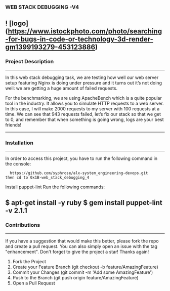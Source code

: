 ### WEB STACK DEBUGGING -V4
! [logo] (https://www.istockphoto.com/photo/searching-for-bugs-in-code-or-technology-3d-render-gm1399193279-453123886)
----------------------------------------------------------------------------
### Project Description
--------------------------------------------------------------------
In this web stack debugging task, we are testing how well our web server setup featuring Nginx is doing under pressure and it turns out it’s not doing well: we are getting a huge amount of failed requests.

For the benchmarking, we are using ApacheBench which is a quite popular tool in the industry. It allows you to simulate HTTP requests to a web server. In this case, I will make 2000 requests to my server with 100 requests at a time. We can see that 943 requests failed, let’s fix our stack so that we get to 0, and remember that when something is going wrong, logs are your best friends!

-------------------------------------------------------------------

### Installation
-------------------------------------------------------------------
In order to access this project, you have to run the following command in the console:

```shell
  https://github.com/syphrose/alx-system_engineering-devops.git 
then cd to 0x1B-web_stack_debugging_4
```

Install puppet-lint
 Run the following commands:

$ apt-get install -y ruby
$ gem install puppet-lint -v 2.1.1
---------------------------------------------------------

### Contributions
--------------------------------------
If you have a suggestion that would make this better, please fork the repo and create a pull request. You can also simply open an issue with the tag "enhancement". Don't forget to give the project a star! Thanks again!

1. Fork the Project
2. Create your Feature Branch (git checkout -b feature/AmazingFeature)
3. Commit your Changes (git commit -m 'Add some AmazingFeature')
4. Push to the Branch (git push origin feature/AmazingFeature)
5. Open a Pull Request
